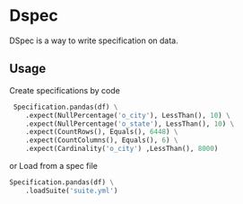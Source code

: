 Dspec 
=====
DSpec is a way to write specification on data.

Usage
-----

Create specifications by code
```python
 Specification.pandas(df) \
    .expect(NullPercentage('o_city'), LessThan(), 10) \
    .expect(NullPercentage('o_state'), LessThan(), 10) \
    .expect(CountRows(), Equals(), 6448) \
    .expect(CountColumns(), Equals(), 6) \
    .expect(Cardinality('o_city') ,LessThan(), 8000)
```
or Load from a spec file
```python
Specification.pandas(df) \
    .loadSuite('suite.yml')
```